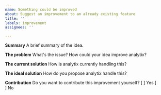 ```yaml
---
name: Something could be improved
about: Suggest an improvement to an already existing feature
title: ''
labels: improvement
assignees: ''

---
```


**Summary**
A brief summary of the idea.

**The problem**
What's the issue? How could your idea improve analytix?

**The current solution**
How is analytix currently handling this?

**The ideal solution**
How do you propose analytix handle this?

**Contribution**
Do you want to contribute this improvement yourself?
[ ] Yes
[ ] No
